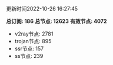 更新时间2022-10-26 16:27:45

**总订阅: 186**
**总节点: 12623**
**有效节点: 4072**
- v2ray节点: 2781
- trojan节点: 895
- ssr节点: 157
- ss节点: 239
